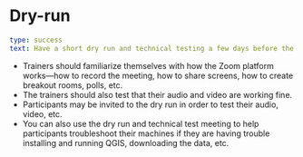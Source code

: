 # Dry-run

```yaml remark
type: success
text: Have a short dry run and technical testing a few days before the actual training.
```
- Trainers should familiarize themselves with how the Zoom platform works—how to record the meeting, how to share screens, how to create breakout rooms, polls, etc.
- The trainers should also test that their audio and video are working fine.
- Participants may be invited to the dry run in order to test their audio, video, etc.
- You can also use the dry run and technical test meeting to help participants troubleshoot their machines if they are having trouble installing and running QGIS, downloading the data, etc.
